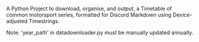 A Python Project to download, organise, and output, a Timetable of common motorsport series, formatted for Discord Markdown using Device-adjusted Timestrings.

Note: 'year_path' in datadownloader.py must be manually updated annually.